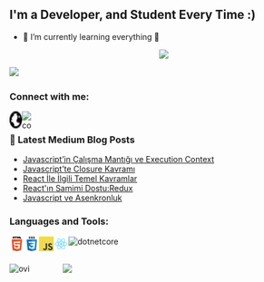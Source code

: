 
## I'm a Developer, and Student Every Time :)

- 🌱 I’m currently learning everything 🤣
<img align= "right" width= "240" src= "https://pa1.narvii.com/6580/8098c6e9207376889eeb0532d9f5a0723c4d73f5_hq.gif"/>
<br>

![](https://komarev.com/ghpvc/?username=eyluldnz&label=PROFILE+VIEWS)



### Connect with me:
<p align="left">

<a href="https://medium.com/@eyluldnzcn" target="blank"><img align="left" alt=" " width="22px" src="https://raw.githubusercontent.com/iconic/open-iconic/master/svg/globe.svg" alt="eyluldnz" height="30" width="40" /></a>
<a href="https://www.linkedin.com/in/eyluldnzcn" target="blank"><img align="left" alt="codeSTACKr | LinkedIn" width="22px" src="https://cdn.jsdelivr.net/npm/simple-icons@v3/icons/linkedin.svg" alt="eyluldnz" height="30" width="40" /></a>
  </p>
  </br>


### 📕 Latest Medium Blog Posts

<!-- BLOG-POST-LIST:START -->

- [Javascript’in Çalışma Mantığı ve Execution Context](https://medium.com/@eyluldnzcn/javascriptin-%C3%A7al%C4%B1%C5%9Fma-mant%C4%B1%C4%9F%C4%B1-ve-execution-context-59fc75bdb346)
- [Javascript’te Closure Kavramı](https://medium.com/@eyluldnzcn/javascriptte-closure-kavram%C4%B1-40d9e46b8324?p=40d9e46b8324)
- [React İle İlgili Temel Kavramlar](https://medium.com/@eyluldnzcn/react-i%CC%87le-i%CC%87lgili-temel-kavramlar-b8e80b92cc2b)
- [React'ın Samimi Dostu:Redux](https://medium.com/@eyluldnzcn/react%C4%B1n-samimi-dostu-redux-6d0eb1b5bc1c?p=6d0eb1b5bc1c)
- [Javascript ve Asenkronluk](https://medium.com/@eyluldnzcn/javascript-ve-asenkronluk-1a4bb43b9276)
<!-- BLOG-POST-LIST:END -->



### Languages and Tools:


<img align="left" alt="HTML5" width="26px" src="https://raw.githubusercontent.com/github/explore/80688e429a7d4ef2fca1e82350fe8e3517d3494d/topics/html/html.png" />
<img align="left" alt="CSS3" width="26px" src="https://raw.githubusercontent.com/github/explore/80688e429a7d4ef2fca1e82350fe8e3517d3494d/topics/css/css.png" />

<img align="left" alt="JavaScript" width="26px" src="https://raw.githubusercontent.com/github/explore/80688e429a7d4ef2fca1e82350fe8e3517d3494d/topics/javascript/javascript.png" />
<img align="left" alt="React" width="26px" src="https://raw.githubusercontent.com/github/explore/80688e429a7d4ef2fca1e82350fe8e3517d3494d/topics/react/react.png" />
 <img src="https://upload.wikimedia.org/wikipedia/commons/thumb/e/ee/.NET_Core_Logo.svg/2048px-.NET_Core_Logo.svg.png" alt="dotnetcore" width="26" /> 

<br>
<br >

<p><img align="left" src="https://github-readme-stats.vercel.app/api/top-langs?username=eyluldnz&show_icons=true&locale=en&layout=compact&theme=gruvbox" alt="ovi" /></p>
<p><img align="right" src="https://github-readme-stats.vercel.app/api?username=eyluldnz&show_icons=true&locale=en&theme=gruvbox"  width="410" /></p>
<br><br><br><br><br>


